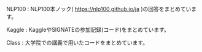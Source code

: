 NLP100 : NLP100本ノック( https://nlp100.github.io/ja )の回答をまとめています。

Kaggle : KaggleやSIGNATEの参加記録(コード)をまとめています。

Class : 大学院での講義で用いたコードをまとめています。
